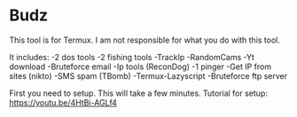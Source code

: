 # Budz

  This tool is for Termux.
  I am not responsible for what you do with 
this tool.

  It includes:
-2 dos tools
-2 fishing tools
-TrackIp
-RandomCams
-Yt download
-Bruteforce email
-Ip tools (ReconDog)
-1 pinger
-Get IP from sites (nikto)
-SMS spam (TBomb)
-Termux-Lazyscript
-Bruteforce ftp server

  First you need to setup. This will take a few minutes. Tutorial for setup: https://youtu.be/4HtBi-AGLf4
